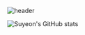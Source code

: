 <!-- ## Hi there 👋 -->

<!--
**yeoniii20/yeoniii20** is a ✨ _special_ ✨ repository because its `README.md` (this file) appears on your GitHub profile.

Here are some ideas to get you started:

- 🔭 I’m currently working on ...
- 🌱 I’m currently learning ...
- 👯 I’m looking to collaborate on ...
- 🤔 I’m looking for help with ...
- 💬 Ask me about ...
- 📫 How to reach me: ...
- 😄 Pronouns: ...
- ⚡ Fun fact: ...
-->

![header](https://capsule-render.vercel.app/api?type=rounded&color=373f51&height=300&section=header&text=Hi%20I'm%20Suyeon&fontSize=70&fontColor=ebcfb2)

![Suyeon's GitHub stats](https://github-readme-stats.vercel.app/api?username=yeoniii20&show_icons=true&theme=calm)




